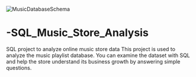 ![MusicDatabaseSchema](https://github.com/ANKUSH-ASR/-SQL_Music_Store_Analysis/assets/149473786/e5f3f99f-9ccd-4224-bbb4-4b5d9b320271)
# -SQL_Music_Store_Analysis
SQL project to analyze online music store data  This project is used to analyze the music playlist database. You can examine the dataset with SQL and help the store understand its business growth by answering simple questions.
